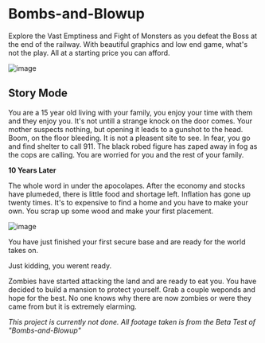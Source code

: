 # Bombs-and-Blowup
Explore the Vast Emptiness and Fight of Monsters as you defeat the Boss at the end of the railway. With beautiful graphics and low end game, what's not the play. All at a starting price you can afford.

![image](https://user-images.githubusercontent.com/49662620/56173634-5280ee00-5fa3-11e9-875a-d606df80d0ba.png)

## Story Mode
You are a 15 year old living with your family, you enjoy your time with them and they enjoy you. It's not untill a strange knock on the door comes. Your mother suspects nothing, but opening it leads to a gunshot to the head. Boom, on the floor bleeding. It is not a pleasent site to see. In fear, you go and find shelter to call 911. The black robed figure has zaped away in fog as the cops are calling. You are worried for you and the rest of your family.

**10 Years Later**

The whole word in under the apocolapes. After the economy and stocks have plumeded, there is little food and shortage left. Inflation has gone up twenty times. It's to expensive to find a home and you have to make your own. You scrap up some wood and make your first placement.

![image](https://media.giphy.com/media/RNPNP8JCmp9VizfK4p/giphy.gif)

You have just finished your first secure base and are ready for the world takes on.

Just kidding, you werent ready.

Zombies have started attacking the land and are ready to eat you. You have decided to build a mansion to protect yourself. Grab a couple weponds and hope for the best. No one knows why there are now zombies or were they came from but it is extremely elarming.

*This project is currently not done. All footage taken is from the Beta Test of "Bombs-and-Blowup"*
